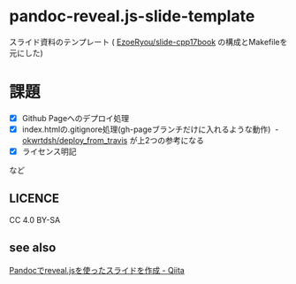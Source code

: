 # pandoc-reveal.js-slide-template
スライド資料のテンプレート ( [EzoeRyou/slide-cpp17book](https://github.com/EzoeRyou/slide-cpp17book) の構成とMakefileを元にした)

# 課題
- [x] Github Pageへのデプロイ処理
- [x] index.htmlの.gitignore処理(gh-pageブランチだけに入れるような動作)
  - [okwrtdsh/deploy_from_travis](https://github.com/okwrtdsh/deploy_from_travis) が上2つの参考になる
- [x] ライセンス明記

など

## LICENCE
CC 4.0 BY-SA

## see also
[Pandocでreveal\.jsを使ったスライドを作成 \- Qiita](https://qiita.com/sukakako/items/a78478f94e934c47b993)
